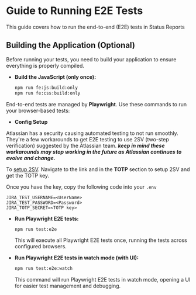 # Guide to Running E2E Tests

This guide covers how to run the end-to-end (E2E) tests in Status Reports

## Building the Application (Optional)

Before running your tests, you need to build your application to ensure everything is properly compiled.

- **Build the JavaScript (only once):**

  ```bash
  npm run fe:js:build:only
  npm run fe:css:build:only
  ```

End-to-end tests are managed by **Playwright**. Use these commands to run your browser-based tests:

- **Config Setup**

Atlassian has a security causing automated testing to not run smoothly. They're a few workarounds to get E2E testing to use 2SV (two-step verification) suggested by the Atlassian team. ***keep in mind these workarounds may stop working in the future as Atlassian continues to evolve and change.***

To [setup 2SV](https://confluence.atlassian.com/cloudkb/emailed-otp-marketplace-partners-automation-guide-for-e2e-end-to-end-testing-using-two-step-verification-2sv-mfa-2fa-1456346710.html). Navigate to the link and in the **TOTP** section to setup 2SV and get the TOTP key. 

Once you have the key, copy the following code into your `.env`

```
JIRA_TEST_USERNAME=<UserName>
JIRA_TEST_PASSWORD=<Password>
JIRA_TOTP_SECRET=<TOTP key>
```

- **Run Playwright E2E tests:**

  ```bash
  npm run test:e2e
  ```

  This will execute all Playwright E2E tests once, running the tests across configured browsers.

- **Run Playwright E2E tests in watch mode (with UI):**
  ```bash
  npm run test:e2e:watch
  ```
  This command will run Playwright E2E tests in watch mode, opening a UI for easier test management and debugging.

